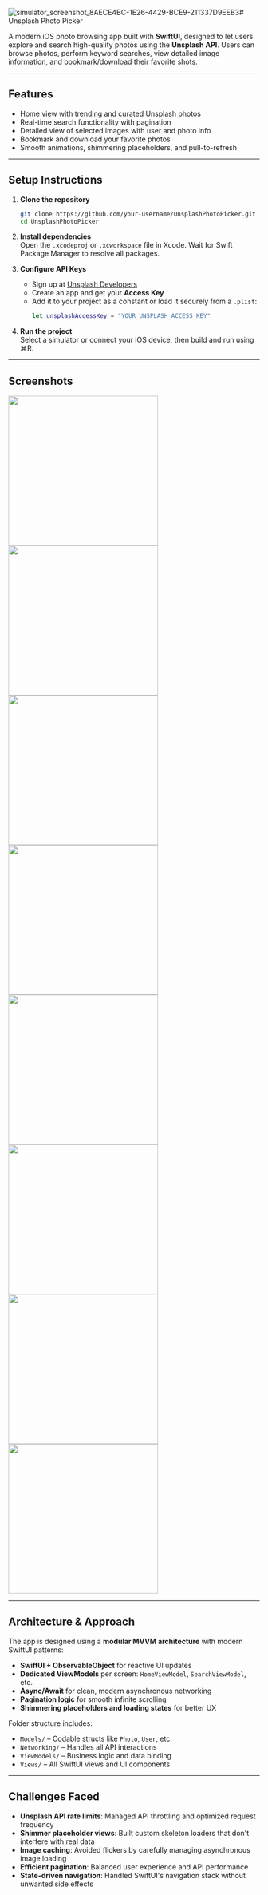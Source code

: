 ![simulator_screenshot_8AECE4BC-1E26-4429-BCE9-211337D9EEB3](https://github.com/user-attachments/assets/21fa7262-e3a6-4f73-b701-7d0f0f50d662)# Unsplash Photo Picker

A modern iOS photo browsing app built with **SwiftUI**, designed to let users explore and search high-quality photos using the **Unsplash API**. Users can browse photos, perform keyword searches, view detailed image information, and bookmark/download their favorite shots.

---

## Features

- Home view with trending and curated Unsplash photos  
- Real-time search functionality with pagination  
- Detailed view of selected images with user and photo info  
- Bookmark and download your favorite photos  
- Smooth animations, shimmering placeholders, and pull-to-refresh  

---

## Setup Instructions

1. **Clone the repository**  
   ```bash
   git clone https://github.com/your-username/UnsplashPhotoPicker.git
   cd UnsplashPhotoPicker
   ```

2. **Install dependencies**  
   Open the `.xcodeproj` or `.xcworkspace` file in Xcode. Wait for Swift Package Manager to resolve all packages.

3. **Configure API Keys**  
   - Sign up at [Unsplash Developers](https://unsplash.com/developers)  
   - Create an app and get your **Access Key**  
   - Add it to your project as a constant or load it securely from a `.plist`:
     ```swift
     let unsplashAccessKey = "YOUR_UNSPLASH_ACCESS_KEY"
     ```

4. **Run the project**  
   Select a simulator or connect your iOS device, then build and run using ⌘R.

---

## Screenshots

  <img src="https://github.com/user-attachments/assets/e7cbdac4-9aaf-4dfb-83cd-1a9ae6250c41" width="300"/>
  <img src="https://github.com/user-attachments/assets/f6dc2825-bbe3-49db-9da6-6e954d4bb793" width="300"/>
  <img src="https://github.com/user-attachments/assets/9fa46540-a4f4-4ee3-bf69-e33c0a1b22c2" width="300"/>
  <img src="https://github.com/user-attachments/assets/ecbdcb86-ff4c-40e5-9dde-381e3c17ad88" width="300"/>
  <img src="https://github.com/user-attachments/assets/4e9de61b-c630-4ad7-94f5-d2720b338a44" width="300"/>
  <img src="https://github.com/user-attachments/assets/bbf21bc3-ecd1-43de-944c-1858bd74ecb5" width="300"/>
  <img src="https://github.com/user-attachments/assets/a3eb0e03-2a91-44dc-93b1-fba162b2d866" width="300"/>
  <img src="https://github.com/user-attachments/assets/324ea753-654f-4fa1-b5ab-716f8d1bc77e" width="300"/>

---

## Architecture & Approach

The app is designed using a **modular MVVM architecture** with modern SwiftUI patterns:

- **SwiftUI + ObservableObject** for reactive UI updates  
- **Dedicated ViewModels** per screen: `HomeViewModel`, `SearchViewModel`, etc.  
- **Async/Await** for clean, modern asynchronous networking  
- **Pagination logic** for smooth infinite scrolling  
- **Shimmering placeholders and loading states** for better UX  

Folder structure includes:

- `Models/` – Codable structs like `Photo`, `User`, etc.  
- `Networking/` – Handles all API interactions  
- `ViewModels/` – Business logic and data binding  
- `Views/` – All SwiftUI views and UI components  

---

## Challenges Faced

- **Unsplash API rate limits**: Managed API throttling and optimized request frequency  
- **Shimmer placeholder views**: Built custom skeleton loaders that don't interfere with real data  
- **Image caching**: Avoided flickers by carefully managing asynchronous image loading  
- **Efficient pagination**: Balanced user experience and API performance  
- **State-driven navigation**: Handled SwiftUI's navigation stack without unwanted side effects  
